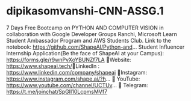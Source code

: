 # dipikasomvanshi-CNN-ASSG.1
7 Days Free Bootcamp on PYTHON AND COMPUTER VISION  in collaboration with Google Developer Groups Ranchi, Microsoft Learn Student Ambassador Program and AWS Students Club.    Link to the notebook:   https://github.com/ShapeAI/Python-and...    Student Influencer Internship Application(Be the face of ShapeAI at your Campus): https://forms.gle/r9wnPvXoYBUNZf7LA    📍Website:  https://www.shapeai.tech/​​​    📍LinkedIn : https://www.linkedin.com/company/shapeai    📍Instagram:  https://www.instagram.com/shape.ai/?h...    📍 YouTube:  https://www.youtube.com/channel/UCTUv...    📍 Telegram:  https://t.me/joinchat/SpGlI10LcpmsMVf7
